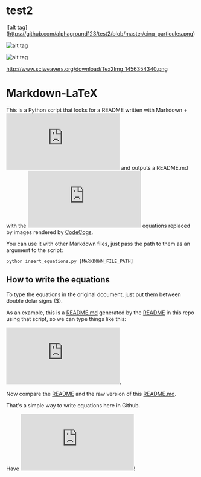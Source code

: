 # test2

![alt tag] (https://github.com/alphaground123/test2/blob/master/cinq_particules.png)

![alt tag](http://www.sciweavers.org/download/Tex2Img_1456353589.jpg)

![alt tag](http://www.sciweavers.org/download/Tex2Img_1456354105.png)

http://www.sciweavers.org/download/Tex2Img_1456354340.png



# Markdown-LaTeX

This is a Python script that looks for a README written with Markdown + ![equation](http://latex.codecogs.com/png.latex?%24%24%5CLaTeX%24%24) and outputs a README.md with the ![equation](http://latex.codecogs.com/png.latex?%24%24%5CLaTeX%24%24) equations replaced by images rendered by [CodeCogs].

You can use it with other Markdown files, just pass the path to them as an argument to the script:

```
python insert_equations.py [MARKDOWN_FILE_PATH]
```

## How to write the equations

To type the equations in the original document, just put them between double dolar signs ($).

As an example, this is a [README.md] generated by the [README] in this repo using that script, so we can type things like this:

![equation](http://latex.codecogs.com/png.latex?%24%24%20J%28%5Cmathbf%7BW_1%7D%2C%20%5Cmathbf%7Bb_1%7D%2C%20%5Cmathbf%7BW_2%7D%2C%20%5Cmathbf%7Bb_2%7D%29%20%3D%20%5Cfrac%7B1%7D%7B2t%7D%5Cmathbf%7B1_v%7D%5ET%20%5Ccdot%20%5B%28%28%5Cmathbf%7Ba_3%7D%20-%20%5Cmathbf%7BX%7D%29%20%5Codot%20%28%5Cmathbf%7Ba_3%7D%20-%20%5Cmathbf%7BX%7D%29%29%20%5Ccdot%20%5Cmathbf%7B1_t%7D%5D%20%2B%20%5Cfrac%7B%5Clambda%7D%7B2%7D%5B%5Cmathbf%7B1_h%7D%5ET%20%5Ccdot%20%28%5Cmathbf%7BW_1%7D%5Codot%20%5Cmathbf%7BW_1%7D%29%20%5Ccdot%20%5Cmathbf%7B1_v%7D%20%2B%20%5Cmathbf%7B1_v%7D%5ET%20%5Ccdot%20%28%5Cmathbf%7BW_2%7D%5Codot%20%5Cmathbf%7BW_2%7D%29%20%5Ccdot%20%5Cmathbf%7B1_h%7D%20%5D%20%2B%20%5Cbeta%5Cmathbf%7B1_h%7D%5ET%20%5Ccdot%20%5B%5Crho%20%5Clog%28%5Crho%5Cmathbf%7B1_h%7D%20%5Coslash%20%5Cboldsymbol%7B%5Chat%20%5Crho%7D%29%20%2B%20%281%20-%20%5Crho%29%5Clog%28%28%5Cmathbf%7B1_h%7D-%5Crho%5Cmathbf%7B1_h%7D%29%20%5Coslash%20%28%5Cmathbf%7B1_h%7D%20-%20%5Cboldsymbol%7B%5Chat%20%5Crho%7D%29%29%5D%24%24).

Now compare the [README] and the raw version of this [README.md].

That's a simple way to write equations here in Github. 

Have ![equation](http://latex.codecogs.com/png.latex?%24%24f%20%5Ccup%20%5Cmathbb%7BN%7D%24%24)! 

[CodeCogs]:http://www.codecogs.com/latex/eqneditor.php
[README]:https://raw.github.com/allanino/markdown-latex/master/README
[README.md]:https://raw.github.com/allanino/markdown-latex/master/README.md
